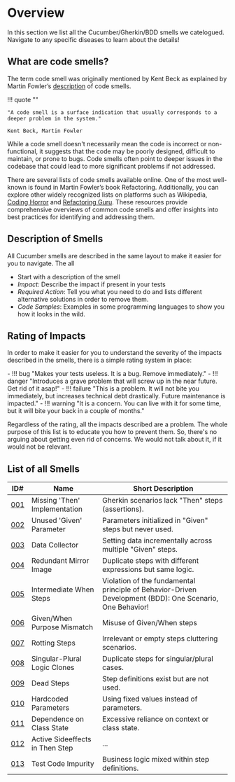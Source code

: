 # Overview
In this section we list all the Cucumber/Gherkin/BDD smells we catelogued. Navigate to any specific diseases to learn about the details!

## What are code smells?
The term code smell was originally mentioned by Kent Beck as explained by Martin Fowler’s [description](https://www.martinfowler.com/bliki/CodeSmell.html) of code smells.

!!! quote ""

    "A code smell is a surface indication that usually corresponds to a deeper problem in the system." 
    
    Kent Beck, Martin Fowler

While a code smell doesn't necessarily mean the code is incorrect or non-functional, it suggests that the code may be poorly designed, difficult to maintain, or prone to bugs. Code smells often point to deeper issues in the codebase that could lead to more significant problems if not addressed.

There are several lists of code smells available online. One of the most well-known is found in Martin Fowler’s book Refactoring. Additionally, you can explore other widely recognized lists on platforms such as Wikipedia, [Coding Horror](https://blog.codinghorror.com/code-smells/) and [Refactoring Guru](https://refactoring.guru/refactoring/smells). These resources provide comprehensive overviews of common code smells and offer insights into best practices for identifying and addressing them.

## Description of Smells
All Cucumber smells are described in the same layout to make it easier for you to navigate. The all

* Start with a description of the smell
* *Impact:* Describe the impact if present in your tests
* *Required Action*: Tell you what you need to do and lists different alternative solutions in order to remove them.
* *Code Samples*: Examples in some programming languages to show you how it looks in the wild.

## Rating of Impacts
In order to make it easier for you to understand the severity of the impacts described in the smells, there is a simple rating system in place:

<div class="grid cards" markdown>
- !!! bug "Makes your tests useless. It is a bug. Remove immediately."
- !!! danger "Introduces a grave problem that will screw up in the near future. Get rid of it asap!"
- !!! failure "This is a problem. It will not bite you immediately, but increases technical debt drastically. Future maintenance is impacted."
- !!! warning "It is a concern. You can live with it for some time, but it will bite your back in a couple of months."
</div>

Regardless of the rating, all the impacts described are a problem. The whole purpose of this list is to educate you how to prevent them. So, there's no arguing about getting even rid of concerns. We would not talk about it, if it would not be relevant.

## List of all Smells
| ID# | Name | Short Description |
|-----|------|-------------|
| [001](001-missing-then.md) | Missing 'Then' Implementation | Gherkin scenarios lack "Then" steps (assertions). |
| [002](002-unused-given.md) | Unused 'Given' Parameter | Parameters initialized in "Given" steps but never used. |
| [003](003-data-collector.md) | Data Collector | Setting data incrementally across multiple "Given" steps. |
| [004](004-redundant-mirror-image.md) | Redundant Mirror Image | Duplicate steps with different expressions but same logic. |
| [005](005-intermediate-when-steps.md) | Intermediate When Steps | Violation of the fundamental principle of Behavior-Driven Development (BDD): One Scenario, One Behavior! |
| [006](006-given-when-purpose-mismatch.md) | Given/When Purpose Mismatch | Misuse of Given/When steps |
| [007](007-rotting-steps.md) | Rotting Steps | Irrelevant or empty steps cluttering scenarios. |
| [008](008-singular-plural-logic-clones.md) | Singular-Plural Logic Clones | Duplicate steps for singular/plural cases. |
| [009](009-dead-steps.md) | Dead Steps | Step definitions exist but are not used. |
| [010](010-hardcoded-parameters.md) | Hardcoded Parameters | Using fixed values instead of parameters. |
| [011](011-dependence-on-class-state.md) | Dependence on Class State | Excessive reliance on context or class state. |
| [012](012-active-sideeffects-in-then-step.md) | Active Sideeffects in Then Step | ... |
| [013](013-test-code-impurity.md) | Test Code Impurity | Business logic mixed within step definitions. |
